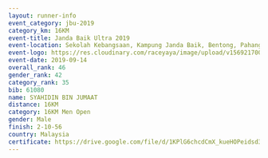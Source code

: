 ```yaml
---
layout: runner-info 
event_category: jbu-2019 
category_km: 16KM 
event-title: Janda Baik Ultra 2019
event-location: Sekolah Kebangsaan, Kampung Janda Baik, Bentong, Pahang, Malaysia 
event-logo: https://res.cloudinary.com/raceyaya/image/upload/v1569217009/logo/janda-baik_vch1pc.jpg 
event-date: 2019-09-14 
overall_rank: 46
gender_rank: 42
category_rank: 35
bib: 61080
name: SYAHIDIN BIN JUMAAT
distance: 16KM
category: 16KM Men Open
gender: Male
finish: 2-10-56
country: Malaysia
certificate: https://drive.google.com/file/d/1KPlG6chcdCmX_kueHOPeidsd3i_m1KvR/view?usp=sharing
---
```

